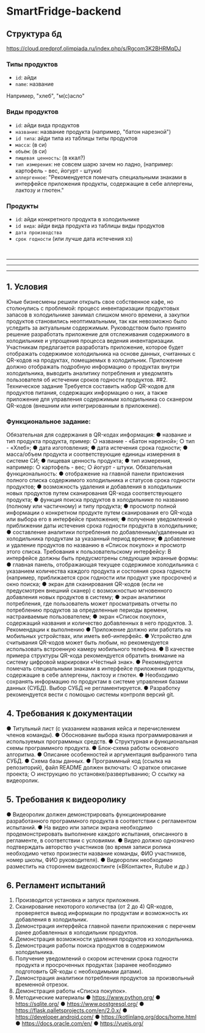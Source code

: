 # SmartFridge-backend

## Структура бд

https://cloud.predprof.olimpiada.ru/index.php/s/Rgcom3K2BHRMqDJ

### Типы продуктов
* `id`: айди
* `name`: название

Например, "хлеб", "м(c)асло"

### Виды продуктов
* `id`: айди вида продуктов
* `название`: название продукта (например, "батон нарезной")
* `id типа`: айди типа из таблицы типы продуктов
* `масса`: (в си)
* `объём`: (в си)
* `пищевая ценность`: (в ккал?)
* `тип измерения`: не совсем шарю зачем но ладно, (например: картофель - вес, йогурт - штуки)
* `аллергенное`: "Рекомендуется помечать специальными знаками в интерфейсе приложения продукты, содержащие в себе аллергены, лактозу и глютен."

### Продукты
* `id`: айди конкретного продукта в холодильнике
* `id вида`: айди вида продукта из таблицы виды продуктов
* `дата производства`
* `срок годности` (или лучше дата истечения хз)

<br>
<hr>
<hr>
<hr>

## 1. Условия
Юные бизнесмены решили открыть свое собственное кафе, но
столкнулись с проблемой: процесс инвентаризации продуктовых запасов в
холодильнике занимал слишком много времени, а закупки продуктов
становились неоптимальными, так как невозможно было уследить за
актуальным содержимым. Руководством было принято решение
разработать приложение для отслеживания содержимого в холодильнике и
упрощения процесса ведения инвентаризации.
Участникам предлагается разработать приложение, которое будет
отображать содержимое холодильника на основе данных, считанных с
QR-кодов на продуктах, помещаемых в холодильник.
Приложение должно отображать подробную информацию о
продуктах внутри холодильника, выводить аналитику потребления и
уведомлять пользователя об истечении сроков годности продуктов.
##2. Техническое задание
Требуется составить набор QR-кодов для продуктов питания,
содержащих информацию о них, а также приложение для управления
содержимым холодильника со сканером QR-кодов (внешним или
интегрированным в приложение).
### Функциональное задание:
Обязательная для содержания в QR-кодах информация:
● название и тип продукта продукта, пример:
○ название - «Батон нарезной»;
○ тип - «Хлеб»;
● дата изготовления;
● дата истечения срока годности;
● масса/объем продукта и соответствующие единицы измерения в
системе СИ;
● пищевая ценность продукта;
● тип измерения, например:
○ картофель - вес;
○ йогурт - штуки.
Обязательная функциональность:
● отображение на главной панели приложения полного списка
содержимого холодильника и статусов срока годности продуктов;
● возможность удаления и добавления в холодильник новых продуктов
путем сканирования QR-кода соответствующего продукта;
● функция поиска продуктов в холодильнике по названию (полному
или частичному) и типу продукта;
● просмотр полной информации о конкретном продукте путем
сканирования его QR-кода или выбора его в интерфейсе
приложения;
● получение уведомлений о приближении даты истечения срока
годности продукта в холодильнике;
● составление аналитики потребления по добавленным/удаленным из
холодильника продуктам за указанный период времени;
● добавление и удаление продуктов по названию в «Список покупок»
и просмотр этого списка.
Требования к пользовательскому интерфейсу:
В интерфейсе должны быть предусмотрены следующие экранные формы:
● главная панель, отображающая текущее содержимое холодильника с
указанием количества каждого продукта и состояния срока годности
(например, приближается срок годности или продукт уже просрочен)
и окно поиска;
● экран для сканирования QR-кодов (если не предусмотрен внешний
сканер) с возможностью мгновенного добавления новых продуктов в
систему;
● экран аналитики потребления, где пользователь может
просматривать отчеты по потреблению продуктов за определенные
периоды времени, настраиваемые пользователем;
● экран «Список покупок», содержащий названия и количество
добавленных в него продуктов.
3. Рекомендации к выполнению
● Приложение должно или работать на мобильных устройствах, или
иметь веб-интерфейс.
● Устройство для считывания QR-кодов может быть любым, но
рекомендуется использовать встроенную камеру мобильного
телефона.
● В качестве примера структуры QR-кода рекомендуется обратить
внимание на систему цифровой маркировки «Честный знак».
● Рекомендуется помечать специальными знаками в интерфейсе
приложения продукты, содержащие в себе аллергены, лактозу и
глютен.
● Необходимо сохранять информацию по продуктам в системе
управления базами данных (СУБД). Выбор СУБД не
регламентируется.
● Разработку рекомендуется вести с помощью системы контроля
версий git.
## 4. Требования к документации
● Титульный лист (с указанием названия кейса и перечислением
членов команды).
● Обоснование выбора языка программирования и используемых
программных средств.
● Структурная и функциональная схемы программного продукта.
● Блок-схема работы основного алгоритма.
● Описание особенностей и аргументация выбранного типа СУБД.
● Схема базы данных.
● Программный код (ссылка на репозиторий), файл README должен
включать:
○ краткое описание проекта;
○ инструкцию по установке/развертыванию;
○ ссылку на видеоролик.
## 5. Требования к видеоролику
● Видеоролик должен демонстрировать функционирование
разработанного программного продукта в соответствии с
регламентом испытаний.
● На видео или записи экрана необходимо продемонстрировать
выполнение каждого испытания, описанного в регламенте, в
соответствии с условиями.
● Видео должно однозначно подтверждать авторство участников (во
время записи ролика необходимо четко произнести название
команды, ФИО участников, номер школы, ФИО руководителя).
● Видеоролик необходимо разместить на стороннем видеохостинге
(«ВКонтакте», Rutube и др.)
## 6. Регламент испытаний
1. Производится установка и запуск приложения.
2. Сканирование некоторого количества (от 2 до 4) QR-кодов,
проверяется вывод информации по продуктам и возможность их
добавления в холодильник.
3. Демонстрация интерфейса главной панели приложения с перечнем
ранее добавленных в холодильник продуктов.
4. Демонстрация возможности удаления продуктов из холодильника.
5. Демонстрация работы поиска продуктов в содержимом
холодильника.
6. Получение уведомлений о скором истечении срока годности
продукта и просроченных продуктах (заранее необходимо
подготовить QR-коды с необходимыми датами).
7. Демонстрация аналитики потребления продуктов за произвольный
временной отрезок.
8. Демонстрация работы «Списка покупок».
7. Методические материалы
● https://www.python.org/
● https://sqlite.org/
● https://www.postgresql.org/
● https://flask.palletsprojects.com/en/2.0.x/
● https://developer.android.com/
● https://kotlinlang.org/docs/home.html
● https://docs.oracle.com/en/
● https://vuejs.org/
